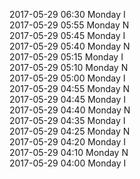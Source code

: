 2017-05-29 06:30 Monday  I  
2017-05-29 05:55 Monday  N  
2017-05-29 05:45 Monday  I  
2017-05-29 05:40 Monday  N  
2017-05-29 05:15 Monday  I  
2017-05-29 05:10 Monday  N  
2017-05-29 05:00 Monday  I  
2017-05-29 04:55 Monday  N  
2017-05-29 04:45 Monday  I  
2017-05-29 04:40 Monday  N  
2017-05-29 04:35 Monday  I  
2017-05-29 04:25 Monday  N  
2017-05-29 04:20 Monday  I  
2017-05-29 04:10 Monday  N  
2017-05-29 04:00 Monday  I  
